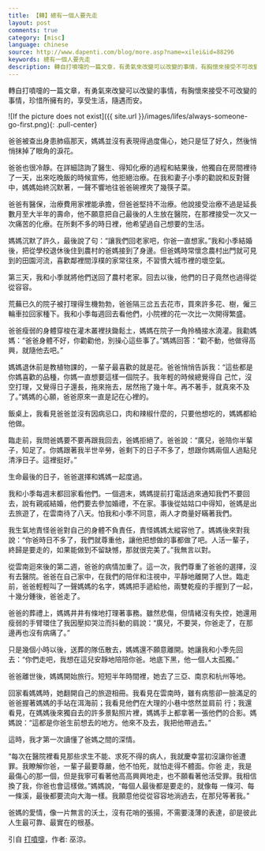 ```yaml
---
title: 【轉】總有一個人要先走
layout: post
comments: true
category: [misc]
language: chinese
source: http://www.dapenti.com/blog/more.asp?name=xilei&id=88296
keywords: 總有一個人要先走
description: 轉自打噴嚏的一篇文章，有勇氣來改變可以改變的事情，有胸懷來接受不可改變的事情，珍惜所擁有的，享受生活，隨遇而安。
---
```


轉自打噴嚏的一篇文章，有勇氣來改變可以改變的事情，有胸懷來接受不可改變的事情，珍惜所擁有的，享受生活，隨遇而安。

<!-- more -->

![If the picture does not exist]({{ site.url }}/images/lifes/always-someone-go-first.png){: .pull-center}

爸爸被查出身患肺癌那天，媽媽並沒有表現得過度傷心，她只是怔了好久，然後悄悄抹掉了眼角的淚花。

爸爸也很冷靜。在詳細諮詢了醫生、得知化療的過程和結果後，他獨自在房間裡待了一天，出來吃晚飯的時候宣佈，他拒絕治療。在我和妻子小季的勸說和反對聲中，媽媽始終沉默著，一聲不響地往爸爸碗裡夾了幾筷子菜。

爸爸有醫保，治療費用家裡能承擔，但爸爸堅持不治療。他說接受治療不過是延長數月至大半年的壽命，他不願意把自己最後的人生放在醫院，在那裡接受一次又一次痛苦的化療。在所剩不多的時日裡，他希望過自己想要的生活。

媽媽沉默了許久，最後說了句：“讓我們回老家吧，你爸一直想家。”我和小季結婚後，把從學校退休後住到農村的爸媽接到了身邊。但爸媽時常懷念農村出門就可見到的田園河流，喜歡鄰裡間淳樸的家常往來，不習慣大城市裡的壞空氣。

第三天，我和小季就將他們送回了農村老家。回去以後，他們的日子竟然也過得從從容容。

荒蕪已久的院子被打理得生機勃勃，爸爸隔三岔五去花市，買來許多花、樹，僱三輪車拉回家種下。我和小季每週回去看他們，小院裡的花一次比一次開得繁盛。

爸爸瘦弱的身體穿梭在灌木叢裡扶鋤鬆土，媽媽在院子一角拎桶接水澆灌。我勸媽媽：“爸爸身體不好，你勸勸他，別操心這些事了。”媽媽回答：“勸不動，他做得高興，就隨他去吧。”

媽媽退休前是教植物課的，一輩子最喜歡的就是花。爸爸悄悄告訴我：“這些都是你媽喜歡的品種，你媽一直想要這樣一個院子。我年輕的時候總覺得自 己忙，沒空打理，又覺得日子還長，拖來拖去，居然拖了幾十年。再不著手，就真來不及了。”媽媽的心願，爸爸原來一直是記在心裡的。

飯桌上，我看見爸爸並沒有因病忌口，肉和辣椒什麼的，只要他想吃的，媽媽都給他做。

臨走前，我問爸媽要不要再跟我回去，爸媽拒絕了。爸爸說：“廣兒，爸陪你半輩子，知足了。你媽跟著我半世辛勞，爸剩下的日子不多了，想跟你媽兩個人過點兒清淨日子。這裡挺好。”

生命最後的日子，爸爸選擇和媽媽一起度過。

我和小季每週末都回家看他們。一個週末，媽媽提前打電話過來通知我們不要回去，說有親戚結婚，他們要去參加婚禮，不在家。事後從姑姑口中得知，爸媽是出去旅遊了，在雲南待了八天。怕我和小季不同意，兩人才商量好瞞著我們。

我生氣地責怪爸爸對自己的身體不負責任，責怪媽媽太縱容他了。媽媽後來對我說：“你爸時日不多了，我們就尊重他，讓他把想做的事都做了吧。人活一輩子，終歸是要走的，如果能做到不留缺憾，那就很完美了。”我無言以對。

從雲南迴來後的第二週，爸爸的病情加重了。這一次，我們尊重了爸爸的選擇，沒有去醫院。爸爸在自己家中，在我們的陪伴和注視中，平靜地離開了人世。臨走前，爸爸輕輕叫了一聲媽媽的名字，媽媽把手遞給他，兩雙乾瘦的手握到了一起，十幾分鍾後，爸爸走了。

爸爸的葬禮上，媽媽井井有條地打理著事務。雖然悲傷，但情緒沒有失控，她還用瘦弱的手臂環住了我因壓抑哭泣而抖動的肩說：“廣兒，不要哭，你爸走了，在那邊再也沒有病痛了。”

只是幾個小時以後，送葬的隊伍散去，媽媽還不願意離開。她讓我和小季先回去：“你們走吧，我想在這兒安靜地陪陪你爸。地底下黑，他一個人太孤獨。”

爸爸離世後，媽媽開始旅行。短短半年時間裡，她去了三亞、南京和杭州等地。

回家看媽媽時，她翻開自己的旅遊相冊。我看見在雲南時，雖有病態卻一臉滿足的爸爸握著媽媽的手站在洱海前；我看見他們在大理的小巷中悠然並肩前 行；我還看見，在媽媽後來獨自去的許多景點照片裡，媽媽手上都拿著一張他們的合影。媽媽說：“這都是你爸生前想去的地方。他來不及去，我把他帶過去。”

這時，我才第一次讀懂了爸媽之間的深情。

“每次在醫院裡看見那些求生不能、求死不得的病人，我就慶幸當初沒讓你爸遭罪。我瞭解你爸，一輩子最要尊嚴，他不怕死，就怕走得不體面。你爸 走，我是最傷心的那一個，但是我寧可看著他高高興興地走，也不願看著他活受罪。我相信換了我，你爸也會這樣做。”媽媽說，“每個人最後都是要走的，就像每 一條河、每一條溪，最後都要流向大海一樣。我願意他從從容容地淌過去，在那兒等著我。”

爸媽的愛情，像一片無言的沃土，沒有花哨的張揚，不需要淺薄的表達，卻是彼此人生最可靠、最實在的根基。




引自 [打噴嚏](http://www.dapenti.com/blog/more.asp?name=xilei&id=88296)，作者: 巫涼。


